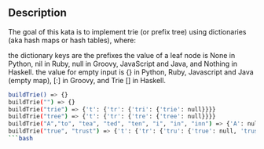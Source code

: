 ## Description
The goal of this kata is to implement trie (or prefix tree) using dictionaries (aka hash maps or hash tables), where:

the dictionary keys are the prefixes
the value of a leaf node is None in Python, nil in Ruby, null in Groovy, JavaScript and Java, and Nothing in Haskell.
the value for empty input is {} in Python, Ruby, Javascript and Java (empty map), [:] in Groovy, and Trie [] in Haskell.

```bash
buildTrie() => {}
buildTrie("") => {}
buildTrie("trie") => {'t': {'tr': {'tri': {'trie': null}}}}
buildTrie("tree") => {'t': {'tr': {'tre': {'tree': null}}}}
buildTrie("A","to", "tea", "ted", "ten", "i", "in", "inn") => {'A': null, 't': {'to': null, 'te': {'tea': null, 'ted': null, 'ten': null}}, 'i': {'in': {'inn': null}}}
buildTrie("true", "trust") => {'t': {'tr': {'tru': {'true': null, 'trus': {'trust': null}}}}}
```bash